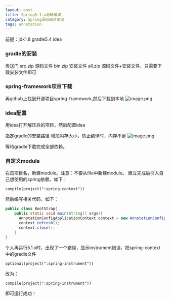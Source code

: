 ```yaml
---
layout: post
title: Spring5.1.x源码编译
category: Spring源码阅读笔记
tags: annotation
---
```


前提：jdk1.8 gradle5.4 idea

### gradle的安装
传送门 [](https://services.gradle.org/distributions/)
src.zip 源码文件 bin.zip 安装文件 all.zip 源码文件+安装文件，只需要下载安装文件即可

### spring-framework项目下载
再github上找到开源项目spring-framework,然后下载到本地
![image.png](https://upload-images.jianshu.io/upload_images/15204062-cfbefea862b04bba.png?imageMogr2/auto-orient/strip%7CimageView2/2/w/1240)

### idea配置
用idea打开解压后的项目，然后配置idea

指定gradle的安装路径
增加内存大小，防止编译时，内存不足
![image.png](https://upload-images.jianshu.io/upload_images/15204062-10c58403d8be79f8.png?imageMogr2/auto-orient/strip%7CimageView2/2/w/1240)

等待gradle下载完成全部依赖。

### 自定义module
右击项目名，新建module。注意：不要从file中新建module。
建立完成后引入自己想使用的spring依赖。如下：
```
compile(project(":spring-context"))
```
然后编写相关代码，如下：
```java
public class BootStrap{
    public static void main(String[] args){
      AnnotationConfigApplicationContext context = new AnnotationConfigApplicationContext();
      context.refresh();
      context.close();
    }
}
```

个人再运行5.1.x时，出现了一个错误，显示instrument错误，把spring-context中的gradle文件
```
optional(project(":spring-instrument"))
```
改为：
```
compile(project(":spring-instrument"))
```
即可运行成功！